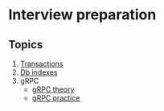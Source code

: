 # Interview preparation

## Topics
1. [Transactions](db_transactions/Transactions.Postgres.md)
2. [Db indexes](db_indexes/Db_indexes.md)
3. gRPC
   - [gRPC theory](grpc/grpc_theory_basic.md)
   - [gRPC practice](grpc/grpc_practice.md)